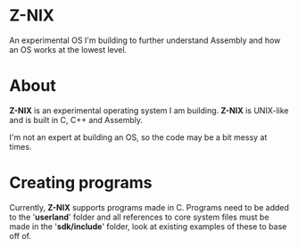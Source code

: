 # Z-NIX
An experimental OS I'm building to further understand Assembly and how an OS works at the lowest level.

# About
**Z-NIX** is an experimental operating system I am building. 
**Z-NIX** is UNIX-like and is built in C, C++ and Assembly.

I'm not an expert at building an OS, so the code may be a bit messy at times.

# Creating programs
Currently, **Z-NIX** supports programs made in C.
Programs need to be added to the '**userland**' folder and all references to core system files must be made in the '**sdk/include**' folder, look at existing examples of these to base off of.
